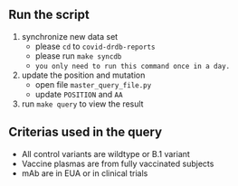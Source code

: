 ## Run the script

1. synchronize new data set
    - please `cd` to `covid-drdb-reports`
    - please run `make syncdb`
    - `you only need to run this command once in a day.`
2. update the position and mutation
    - open file `master_query_file.py`
    - update `POSITION` and `AA`
3. run `make query` to view the result


## Criterias used in the query

- All control variants are wildtype or B.1 variant
- Vaccine plasmas are from fully vaccinated subjects
- mAb are in EUA or in clinical trials
